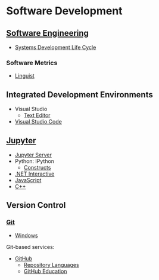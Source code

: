# Software Development
## [Software Engineering](Software%20Engineering/README.md)
- [Systems Development Life Cycle](Software%20Engineering/SDLC.md)

### Software Metrics
- [Linguist](Software%20Metrics/Linguist.md)

## Integrated Development Environments
- Visual Studio
  - [Text Editor](IDEs/Visual%20Studio/Text%20Editor.md)
- [Visual Studio Code](IDEs/Visual%20Studio%20Code/README.md)

## [Jupyter](Jupyter/README.md)
- [Jupyter Server](Jupyter/Jupyter%20Server.md)
- Python: IPython
  - [Constructs](Jupyter/IPython/Constructs.md)
- [.NET Interactive](Jupyter/.NET%20Interactive/README.md)
- [JavaScript](Jupyter/JS/README.md)
- [C++](Jupyter/C++/README.md)

## Version Control
### [Git](Version%20Control/Git/README.md)
- [Windows](Version%20Control/Git/Windows.md)

Git-based services:
- [GitHub](Version%20Control/Git/GitHub/README.md)
  - [Repository Languages](Version%20Control/Git/GitHub/Repository%20Languages.md)
  - [GitHub Education](Version%20Control/Git/GitHub/Education.md)